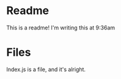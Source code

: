 # Readme

This is a readme! I'm writing this at 9:36am

# Files

Index.js is a file, and it's alright. 
